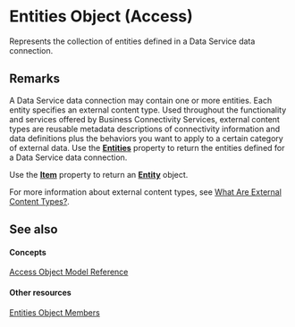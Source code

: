 
# Entities Object (Access)

Represents the collection of entities defined in a Data Service data connection.


## Remarks

A Data Service data connection may contain one or more entities. Each entity specifies an external content type. Used throughout the functionality and services offered by Business Connectivity Services, external content types are reusable metadata descriptions of connectivity information and data definitions plus the behaviors you want to apply to a certain category of external data. Use the  **[Entities](ad230b4d-0cf0-a7ad-fd1b-06d2a378f44b.md)** property to return the entities defined for a Data Service data connection.

Use the  **[Item](6e8e9b66-35c9-d436-6391-df424ad0f66f.md)** property to return an **[Entity](fbce3ef6-bca4-92c6-c191-fd89ad33e888.md)** object.

For more information about external content types, see  [What Are External Content Types?](http://msdn.microsoft.com/en-us/library/ee556391%28office.14%29.aspx).


## See also


#### Concepts


 [Access Object Model Reference](2de134a4-6c5c-d2a3-8377-f4dd973ba650.md)
#### Other resources


 [Entities Object Members](8ed5f9c2-92e4-9ad3-112e-9e4682ac4235.md)
